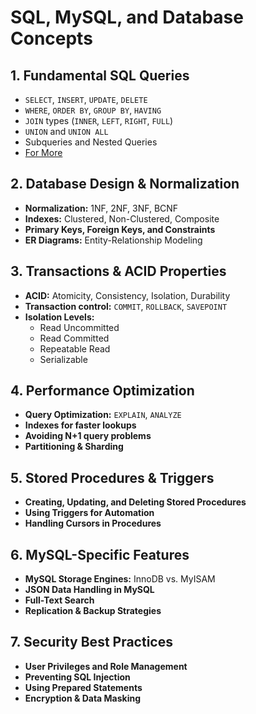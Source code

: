 # SQL, MySQL, and Database Concepts 

## 1. Fundamental SQL Queries

- `SELECT`, `INSERT`, `UPDATE`, `DELETE`
- `WHERE`, `ORDER BY`, `GROUP BY`, `HAVING`
- `JOIN` types (`INNER`, `LEFT`, `RIGHT`, `FULL`)
- `UNION` and `UNION ALL`
- Subqueries and Nested Queries 
- [For More](Fundamental-SQL-Queries)


## 2. Database Design & Normalization

- **Normalization:** 1NF, 2NF, 3NF, BCNF
- **Indexes:** Clustered, Non-Clustered, Composite
- **Primary Keys, Foreign Keys, and Constraints**
- **ER Diagrams:** Entity-Relationship Modeling

## 3. Transactions & ACID Properties

- **ACID:** Atomicity, Consistency, Isolation, Durability
- **Transaction control:** `COMMIT`, `ROLLBACK`, `SAVEPOINT`
- **Isolation Levels:**
    - Read Uncommitted
    - Read Committed
    - Repeatable Read
    - Serializable

## 4. Performance Optimization

- **Query Optimization:** `EXPLAIN`, `ANALYZE`
- **Indexes for faster lookups**
- **Avoiding N+1 query problems**
- **Partitioning & Sharding**

## 5. Stored Procedures & Triggers

- **Creating, Updating, and Deleting Stored Procedures**
- **Using Triggers for Automation**
- **Handling Cursors in Procedures**

## 6. MySQL-Specific Features

- **MySQL Storage Engines:** InnoDB vs. MyISAM
- **JSON Data Handling in MySQL**
- **Full-Text Search**
- **Replication & Backup Strategies**

## 7. Security Best Practices

- **User Privileges and Role Management**
- **Preventing SQL Injection**
- **Using Prepared Statements**
- **Encryption & Data Masking**